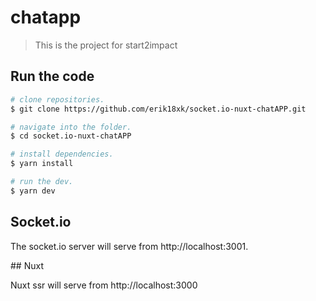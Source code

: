# chatapp

> This is the project for start2impact

## Run the code

``` bash
# clone repositories.
$ git clone https://github.com/erik18xk/socket.io-nuxt-chatAPP.git

# navigate into the folder.
$ cd socket.io-nuxt-chatAPP

# install dependencies.
$ yarn install

# run the dev.
$ yarn dev
```

## Socket.io

The socket.io server will serve from http://localhost:3001.

## Nuxt

Nuxt ssr will serve from http://localhost:3000

